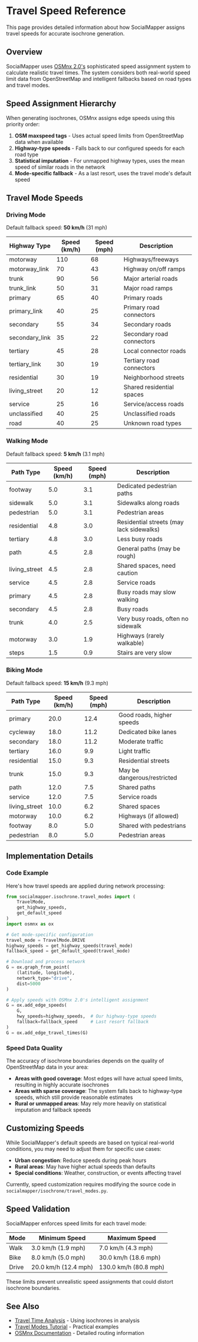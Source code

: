 # Travel Speed Reference

This page provides detailed information about how SocialMapper assigns travel speeds for accurate isochrone generation.

## Overview

SocialMapper uses [OSMnx 2.0's](https://osmnx.readthedocs.io/) sophisticated speed assignment system to calculate realistic travel times. The system considers both real-world speed limit data from OpenStreetMap and intelligent fallbacks based on road types and travel modes.

## Speed Assignment Hierarchy

When generating isochrones, OSMnx assigns edge speeds using this priority order:

1. **OSM maxspeed tags** - Uses actual speed limits from OpenStreetMap data when available
2. **Highway-type speeds** - Falls back to our configured speeds for each road type
3. **Statistical imputation** - For unmapped highway types, uses the mean speed of similar roads in the network
4. **Mode-specific fallback** - As a last resort, uses the travel mode's default speed

## Travel Mode Speeds

### Driving Mode

Default fallback speed: **50 km/h** (31 mph)

| Highway Type | Speed (km/h) | Speed (mph) | Description |
|-------------|--------------|-------------|-------------|
| motorway | 110 | 68 | Highways/freeways |
| motorway_link | 70 | 43 | Highway on/off ramps |
| trunk | 90 | 56 | Major arterial roads |
| trunk_link | 50 | 31 | Major road ramps |
| primary | 65 | 40 | Primary roads |
| primary_link | 40 | 25 | Primary road connectors |
| secondary | 55 | 34 | Secondary roads |
| secondary_link | 35 | 22 | Secondary road connectors |
| tertiary | 45 | 28 | Local connector roads |
| tertiary_link | 30 | 19 | Tertiary road connectors |
| residential | 30 | 19 | Neighborhood streets |
| living_street | 20 | 12 | Shared residential spaces |
| service | 25 | 16 | Service/access roads |
| unclassified | 40 | 25 | Unclassified roads |
| road | 40 | 25 | Unknown road types |

### Walking Mode

Default fallback speed: **5 km/h** (3.1 mph)

| Path Type | Speed (km/h) | Speed (mph) | Description |
|-----------|--------------|-------------|-------------|
| footway | 5.0 | 3.1 | Dedicated pedestrian paths |
| sidewalk | 5.0 | 3.1 | Sidewalks along roads |
| pedestrian | 5.0 | 3.1 | Pedestrian areas |
| residential | 4.8 | 3.0 | Residential streets (may lack sidewalks) |
| tertiary | 4.8 | 3.0 | Less busy roads |
| path | 4.5 | 2.8 | General paths (may be rough) |
| living_street | 4.5 | 2.8 | Shared spaces, need caution |
| service | 4.5 | 2.8 | Service roads |
| primary | 4.5 | 2.8 | Busy roads may slow walking |
| secondary | 4.5 | 2.8 | Busy roads |
| trunk | 4.0 | 2.5 | Very busy roads, often no sidewalk |
| motorway | 3.0 | 1.9 | Highways (rarely walkable) |
| steps | 1.5 | 0.9 | Stairs are very slow |

### Biking Mode

Default fallback speed: **15 km/h** (9.3 mph)

| Path Type | Speed (km/h) | Speed (mph) | Description |
|-----------|--------------|-------------|-------------|
| primary | 20.0 | 12.4 | Good roads, higher speeds |
| cycleway | 18.0 | 11.2 | Dedicated bike lanes |
| secondary | 18.0 | 11.2 | Moderate traffic |
| tertiary | 16.0 | 9.9 | Light traffic |
| residential | 15.0 | 9.3 | Residential streets |
| trunk | 15.0 | 9.3 | May be dangerous/restricted |
| path | 12.0 | 7.5 | Shared paths |
| service | 12.0 | 7.5 | Service roads |
| living_street | 10.0 | 6.2 | Shared spaces |
| motorway | 10.0 | 6.2 | Highways (if allowed) |
| footway | 8.0 | 5.0 | Shared with pedestrians |
| pedestrian | 8.0 | 5.0 | Pedestrian areas |

## Implementation Details

### Code Example

Here's how travel speeds are applied during network processing:

```python
from socialmapper.isochrone.travel_modes import (
    TravelMode, 
    get_highway_speeds,
    get_default_speed
)
import osmnx as ox

# Get mode-specific configuration
travel_mode = TravelMode.DRIVE
highway_speeds = get_highway_speeds(travel_mode)
fallback_speed = get_default_speed(travel_mode)

# Download and process network
G = ox.graph_from_point(
    (latitude, longitude),
    network_type="drive",
    dist=5000
)

# Apply speeds with OSMnx 2.0's intelligent assignment
G = ox.add_edge_speeds(
    G, 
    hwy_speeds=highway_speeds,  # Our highway-type speeds
    fallback=fallback_speed     # Last resort fallback
)
G = ox.add_edge_travel_times(G)
```

### Speed Data Quality

The accuracy of isochrone boundaries depends on the quality of OpenStreetMap data in your area:

- **Areas with good coverage**: Most edges will have actual speed limits, resulting in highly accurate isochrones
- **Areas with sparse coverage**: The system falls back to highway-type speeds, which still provide reasonable estimates
- **Rural or unmapped areas**: May rely more heavily on statistical imputation and fallback speeds

## Customizing Speeds

While SocialMapper's default speeds are based on typical real-world conditions, you may need to adjust them for specific use cases:

- **Urban congestion**: Reduce speeds during peak hours
- **Rural areas**: May have higher actual speeds than defaults
- **Special conditions**: Weather, construction, or events affecting travel

Currently, speed customization requires modifying the source code in `socialmapper/isochrone/travel_modes.py`.

## Speed Validation

SocialMapper enforces speed limits for each travel mode:

| Mode | Minimum Speed | Maximum Speed |
|------|--------------|---------------|
| Walk | 3.0 km/h (1.9 mph) | 7.0 km/h (4.3 mph) |
| Bike | 8.0 km/h (5.0 mph) | 30.0 km/h (18.6 mph) |
| Drive | 20.0 km/h (12.4 mph) | 130.0 km/h (80.8 mph) |

These limits prevent unrealistic speed assignments that could distort isochrone boundaries.

## See Also

- [Travel Time Analysis](../user-guide/travel-time.md) - Using isochrones in analysis
- [Travel Modes Tutorial](../tutorials/travel-modes-tutorial.md) - Practical examples
- [OSMnx Documentation](https://osmnx.readthedocs.io/) - Detailed routing information